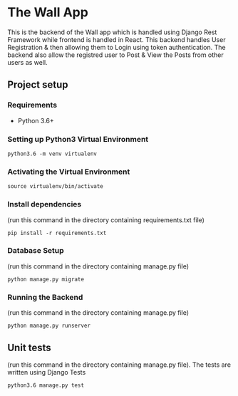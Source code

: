 # The Wall App

This is the backend of the Wall app which is handled using Django Rest Framework while frontend is handled in React.
This backend handles User Registration  & then allowing them to Login using token authentication.
The backend also allow the registred user to Post & View the Posts from other users as well.



## Project setup
### Requirements
- Python 3.6+

### Setting up Python3 Virtual Environment
```
python3.6 -m venv virtualenv

```
### Activating the Virtual Environment
```
source virtualenv/bin/activate

```

### Install dependencies
(run this command in the directory containing requirements.txt file)
```
pip install -r requirements.txt
```
### Database Setup 
(run this command in the directory containing manage.py file)
```
python manage.py migrate
```
### Running the Backend 
(run this command in the directory containing manage.py file)
```
python manage.py runserver
```


## Unit tests
(run this command in the directory containing manage.py file).
The tests are written using Django Tests
```
python3.6 manage.py test
